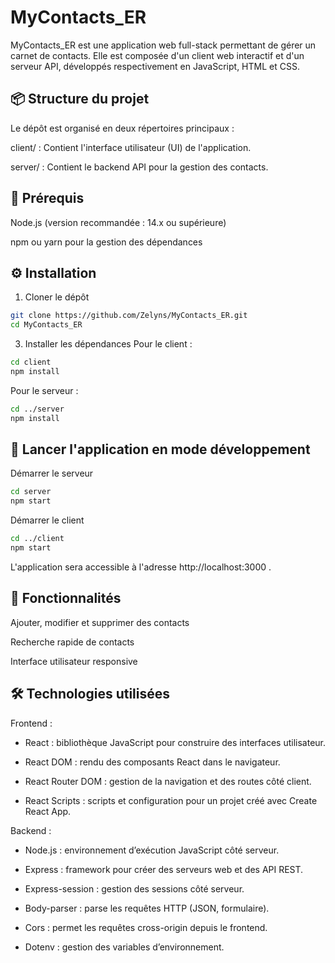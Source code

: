 # MyContacts_ER

MyContacts_ER est une application web full-stack permettant de gérer un carnet de contacts. Elle est composée d'un client web interactif et d'un serveur API, développés respectivement en JavaScript, HTML et CSS.

## 📦 Structure du projet

Le dépôt est organisé en deux répertoires principaux :

client/ : Contient l'interface utilisateur (UI) de l'application.

server/ : Contient le backend API pour la gestion des contacts.

## 🚀 Prérequis

Node.js (version recommandée : 14.x ou supérieure)

npm ou yarn pour la gestion des dépendances

## ⚙️ Installation
1. Cloner le dépôt
```bash   
git clone https://github.com/Zelyns/MyContacts_ER.git
cd MyContacts_ER
```
3. Installer les dépendances
Pour le client :
```bash
cd client
npm install
```
Pour le serveur :
```bash
cd ../server
npm install
```

## 🧪 Lancer l'application en mode développement
Démarrer le serveur
```bash
cd server
npm start
```
Démarrer le client
```bash
cd ../client
npm start
```

L'application sera accessible à l'adresse http://localhost:3000
.

## 📄 Fonctionnalités

Ajouter, modifier et supprimer des contacts

Recherche rapide de contacts

Interface utilisateur responsive

## 🛠️ Technologies utilisées

Frontend :
- React : bibliothèque JavaScript pour construire des interfaces utilisateur.

- React DOM : rendu des composants React dans le navigateur.

- React Router DOM : gestion de la navigation et des routes côté client.

- React Scripts : scripts et configuration pour un projet créé avec Create React App.

Backend :
-  Node.js : environnement d’exécution JavaScript côté serveur.

- Express : framework pour créer des serveurs web et des API REST.

- Express-session : gestion des sessions côté serveur.

- Body-parser : parse les requêtes HTTP (JSON, formulaire).

- Cors : permet les requêtes cross-origin depuis le frontend.

- Dotenv : gestion des variables d’environnement.
